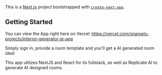 This is a [Next.js](https://nextjs.org) project bootstrapped with [`create-next-app`](https://github.com/vercel/next.js/tree/canary/packages/create-next-app).

## Getting Started

You can view the App right here on Vercel:
https://vercel.com/onaroels-projects/interior-generator-ai-app

Simply sign in, provide a room template and you'll get a
AI generated room idea! 

This app utilizes NextJS and React for its fullstack, as well as Replicate AI to generate AI designed rooms. 